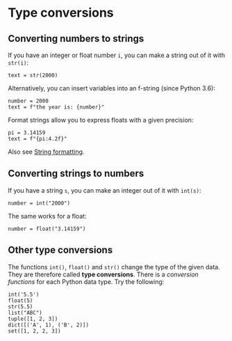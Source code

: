 
# Type conversions

## Converting numbers to strings

If you have an integer or float number `i`, you can make a string out of it with `str(i)`:

    text = str(2000)

Alternatively, you can insert variables into an f-string (since Python 3.6):

    number = 2000
    text = f"the year is: {number}"

Format strings allow you to express floats with a given precision:

    pi = 3.14159
    text = f"{pi:4.2f}"

Also see [String formatting](string_formatting.md).

## Converting strings to numbers

If you have a string `s`, you can make an integer out of it with `int(s)`:

    number = int("2000")

The same works for a float:

    number = float("3.14159")


## Other type conversions

The functions `int()`, `float()` and `str()` change the type of the given data. They are therefore called **type conversions**. There is a *conversion functions* for each Python data type. Try the following:

    int('5.5')
    float(5)
    str(5.5)
    list("ABC")
    tuple([1, 2, 3])
    dict([('A', 1), ('B', 2)])
    set([1, 2, 2, 3])
